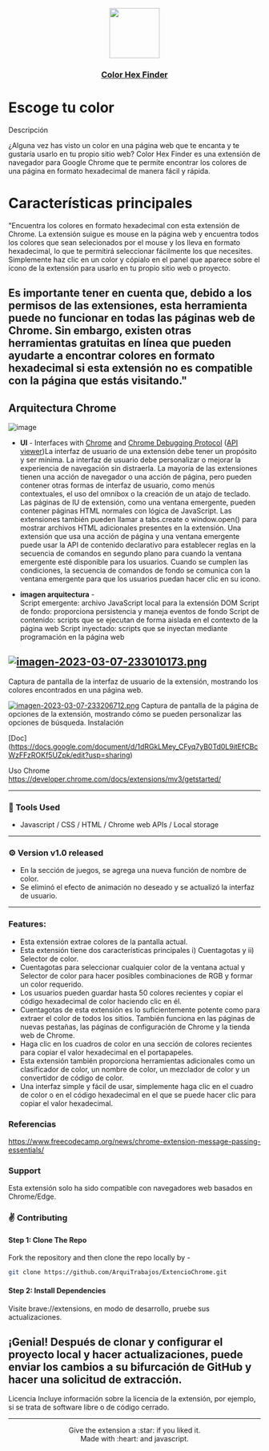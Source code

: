 <p align="center">
  <a href="https://chrome.google.com/webstore/detail/vibrant-color-dropper-pic/fcekakhpgmlaihglgajajbceajnhlgfn?hl=en&authuser=0">
    <img src="https://i.postimg.cc/NMgskpQg/DALL-E-2023-03-07-23-17-04-creame-un-logo-para-una-extension-en-chrme-que-con-un-boton-escoje-colo.png" height="100">
    <h3 align="center">Color Hex Finder</h3>
  </a>
</p>

#  Escoge tu color
  

Descripción

¿Alguna vez has visto un color en una página web que te encanta y te gustaría usarlo en tu propio sitio web? Color Hex Finder es una extensión de navegador para Google Chrome que te permite encontrar los colores de una página en formato hexadecimal de manera fácil y rápida.

# Características principales

"Encuentra los colores en formato hexadecimal con esta extensión de Chrome. La extensión suigue es mouse en la página web y encuentra todos los colores que sean selecionados por el mouse y los lleva  en formato hexadecimal, lo que te permitirá seleccionar fácilmente los que necesites. Simplemente haz clic en un color y cópialo en el panel que aparece sobre el icono de la extensión para usarlo en tu propio sitio web o proyecto.

Es importante tener en cuenta que, debido a los permisos de las extensiones, esta herramienta puede no funcionar en todas las páginas web de Chrome. Sin embargo, existen otras herramientas gratuitas en línea que pueden ayudarte a encontrar colores en formato hexadecimal si esta extensión no es compatible con la página que estás visitando."
----
## Arquitectura Chrome
![image](https://cdn.tutsplus.com/cdn-cgi/image/width=600/net/uploads/2013/07/architecture.png)

* **UI** - Interfaces with [Chrome](https://developer.chrome.com/docs/extensions/mv2/architecture-overview/) and [Chrome Debugging Protocol](https://developer.chrome.com/devtools/docs/debugger-protocol)  ([API viewer](https://chromedevtools.github.io/debugger-protocol-viewer/))La interfaz de usuario de una extensión debe tener un propósito y ser mínima. La interfaz de usuario debe personalizar o mejorar la experiencia de navegación sin distraerla. La mayoría de las extensiones tienen una acción de navegador o una acción de página, pero pueden contener otras formas de interfaz de usuario, como menús contextuales, el uso del omnibox o la creación de un atajo de teclado.
Las páginas de IU de extensión, como una ventana emergente, pueden contener páginas HTML normales con lógica de JavaScript. Las extensiones también pueden llamar a tabs.create o window.open() para mostrar archivos HTML adicionales presentes en la extensión.
Una extensión que usa una acción de página y una ventana emergente puede usar la API de contenido declarativo para establecer reglas en la secuencia de comandos en segundo plano para cuando la ventana emergente esté disponible para los usuarios. Cuando se cumplen las condiciones, la secuencia de comandos de fondo se comunica con la ventana emergente para que los usuarios puedan hacer clic en su icono.

* **imagen arquitectura** -  
Script emergente: archivo JavaScript local para la extensión DOM
Script de fondo: proporciona persistencia y maneja eventos de fondo
Script de contenido: scripts que se ejecutan de forma aislada en el contexto de la página web
Script inyectado: scripts que se inyectan mediante programación en la página web

[![imagen-2023-03-07-233010173.png](https://i.postimg.cc/ry5PGMKN/imagen-2023-03-07-233010173.png)](https://postimg.cc/RqVd4r1W)
----

 Captura de pantalla de la interfaz de usuario de la extensión, mostrando los colores encontrados en una página web.
 
[![imagen-2023-03-07-233206712.png](https://i.postimg.cc/KvqrBHr5/imagen-2023-03-07-233206712.png)](https://postimg.cc/VdtCc4hS)
 Captura de pantalla de la página de opciones de la extensión, mostrando cómo se pueden personalizar las opciones de búsqueda.
Instalación

[Doc] (https://docs.google.com/document/d/1dRGkLMey_CFyq7yB0Td0L9itEfCBcWzFFzROKf5UZpk/edit?usp=sharing)

Uso
Chrome https://developer.chrome.com/docs/extensions/mv3/getstarted/

----

### :wrench: Tools Used
- Javascript / CSS / HTML / Chrome web APIs / Local storage

-----

### ⚙️ Version v1.0 released
- En la sección de juegos, se agrega una nueva función de nombre de color.
- Se eliminó el efecto de animación no deseado y se actualizó la interfaz de usuario.


-----

### Features:<br>
- Esta extensión extrae colores de la pantalla actual.
- Esta extensión tiene dos características principales i) Cuentagotas y ii) Selector de color.
- Cuentagotas para seleccionar cualquier color de la ventana actual y Selector de color para hacer posibles combinaciones de RGB y formar un color requerido.
- Los usuarios pueden guardar hasta 50 colores recientes y copiar el código hexadecimal de color haciendo clic en él.
- Cuentagotas de esta extensión es lo suficientemente potente como para extraer el color de todos los sitios. También funciona en las páginas de nuevas pestañas, las páginas de configuración de Chrome y la tienda web de Chrome.
- Haga clic en los cuadros de color en una sección de colores recientes para copiar el valor hexadecimal en el portapapeles.
- Esta extensión también proporciona herramientas adicionales como un clasificador de color, un nombre de color, un mezclador de color y un convertidor de código de color.
- Una interfaz simple y fácil de usar, simplemente haga clic en el cuadro de color o en el código hexadecimal en el que se puede hacer clic para copiar el valor hexadecimal.
### Referencias
  https://www.freecodecamp.org/news/chrome-extension-message-passing-essentials/

### Support 
Esta extensión solo ha sido compatible con navegadores web basados ​​en Chrome/Edge.



### :v: Contributing

#### Step 1: Clone The Repo

Fork the repository and then clone the repo locally by -
```bash
git clone https://github.com/ArquiTrabajos/ExtencioChrome.git
```
#### Step 2: Install Dependencies
Visite brave://extensions, en modo de desarrollo, pruebe sus actualizaciones.<br>

¡Genial! Después de clonar y configurar el proyecto local y hacer actualizaciones, puede enviar los cambios a su bifurcación de GitHub y hacer una solicitud de extracción.
-----

Licencia
Incluye información sobre la licencia de la extensión, por ejemplo, si se trata de software libre o de código cerrado.

-----

<p align="center">
Give the extension a :star: if you liked it.<br>
Made with :heart: and javascript.
</p>



